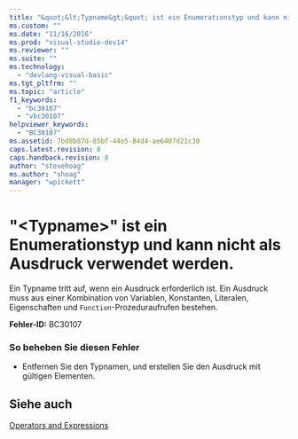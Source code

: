 ```yaml
---
title: "&quot;&lt;Typname&gt;&quot; ist ein Enumerationstyp und kann nicht als Ausdruck verwendet werden. | Microsoft Docs"
ms.custom: ""
ms.date: "11/16/2016"
ms.prod: "visual-studio-dev14"
ms.reviewer: ""
ms.suite: ""
ms.technology: 
  - "devlang-visual-basic"
ms.tgt_pltfrm: ""
ms.topic: "article"
f1_keywords: 
  - "bc30107"
  - "vbc30107"
helpviewer_keywords: 
  - "BC30107"
ms.assetid: 7bd8b87d-85bf-44e5-84d4-ae6407d21c30
caps.latest.revision: 8
caps.handback.revision: 8
author: "stevehoag"
ms.author: "shoag"
manager: "wpickett"
---
```

# &quot;&lt;Typname&gt;&quot; ist ein Enumerationstyp und kann nicht als Ausdruck verwendet werden.
Ein Typname tritt auf, wenn ein Ausdruck erforderlich ist. Ein Ausdruck muss aus einer Kombination von Variablen, Konstanten, Literalen, Eigenschaften und `Function`\-Prozeduraufrufen bestehen.  
  
 **Fehler\-ID:** BC30107  
  
### So beheben Sie diesen Fehler  
  
-   Entfernen Sie den Typnamen, und erstellen Sie den Ausdruck mit gültigen Elementen.  
  
## Siehe auch  
 [Operators and Expressions](../../visual-basic/programming-guide/language-features/operators-and-expressions/index.md)